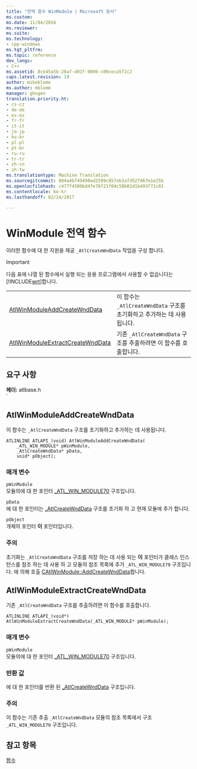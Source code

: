 ```yaml
---
title: "전역 함수 WinModule | Microsoft 문서"
ms.custom: 
ms.date: 11/04/2016
ms.reviewer: 
ms.suite: 
ms.technology:
- cpp-windows
ms.tgt_pltfrm: 
ms.topic: reference
dev_langs:
- C++
ms.assetid: 8ce45a5b-26a7-491f-9096-c09ceca5f2c2
caps.latest.revision: 19
author: mikeblome
ms.author: mblome
manager: ghogen
translation.priority.ht:
- cs-cz
- de-de
- es-es
- fr-fr
- it-it
- ja-jp
- ko-kr
- pl-pl
- pt-br
- ru-ru
- tr-tr
- zh-cn
- zh-tw
ms.translationtype: Machine Translation
ms.sourcegitcommit: 604a4bf49490ad2599c857eb3afd527d67e1e25b
ms.openlocfilehash: c477f4500bd4fe78f21f04c58b02d1b493f72c01
ms.contentlocale: ko-kr
ms.lasthandoff: 02/24/2017

---
```

# <a name="winmodule-global-functions"></a>WinModule 전역 함수
이러한 함수에 대 한 지원을 제공 `_AtlCreateWndData` 작업을 구성 합니다.  
  
> [!IMPORTANT]
>  다음 표에 나열 된 함수에서 실행 되는 응용 프로그램에서 사용할 수 없습니다는 [!INCLUDE[wrt](../../atl/reference/includes/wrt_md.md)]합니다.  
  
|||  
|-|-|  
|[AtlWinModuleAddCreateWndData](#atlwinmoduleaddcreatewnddata)|이 함수는 `_AtlCreateWndData` 구조를 초기화하고 추가하는 데 사용됩니다.|  
|[AtlWinModuleExtractCreateWndData](#atlwinmoduleextractcreatewnddata)|기존 `_AtlCreateWndData` 구조를 추출하려면 이 함수를 호출합니다.|  

## <a name="requirements"></a>요구 사항  
 **헤더:** atlbase.h  
  `            
##  <a name="atlwinmoduleaddcreatewnddata"></a>AtlWinModuleAddCreateWndData  
 이 함수는 `_AtlCreateWndData` 구조를 초기화하고 추가하는 데 사용됩니다.  
   
```
ATLINLINE ATLAPI_(void) AtlWinModuleAddCreateWndData(
    _ATL_WIN_MODULE* pWinModule,
    _AtlCreateWndData* pData,
    void* pObject);
```  
  
### <a name="parameters"></a>매개 변수  
 `pWinModule`  
 모듈의에 대 한 포인터 [_ATL_WIN_MODULE70](../../atl/reference/atl-win-module70-structure.md) 구조입니다.  
  
 `pData`  
 에 대 한 포인터는 [_AtlCreateWndData](../../atl/reference/atlcreatewnddata-structure.md) 구조를 초기화 하 고 현재 모듈에 추가 합니다.  
  
 `pObject`  
 개체의 포인터 **이** 포인터입니다.  
  
### <a name="remarks"></a>주의  
 초기화는 `_AtlCreateWndData` 구조를 저장 하는 데 사용 되는 **이** 포인터가 클래스 인스턴스를 참조 하는 데 사용 하 고 모듈의 참조 목록에 추가 `_ATL_WIN_MODULE70` 구조입니다. 에 의해 호출 [CAtlWinModule::AddCreateWndData](catlwinmodule-class.md#addcreatewnddata)합니다.  
  
##  <a name="atlwinmoduleextractcreatewnddata"></a>AtlWinModuleExtractCreateWndData  
 기존 `_AtlCreateWndData` 구조를 추출하려면 이 함수를 호출합니다.  
 
```
ATLINLINE ATLAPI_(void*) AtlWinModuleExtractCreateWndData(_ATL_WIN_MODULE* pWinModule);
```  
  
### <a name="parameters"></a>매개 변수  
 `pWinModule`  
 모듈의에 대 한 포인터 [_ATL_WIN_MODULE70](../../atl/reference/atl-win-module70-structure.md) 구조입니다.  
  
### <a name="return-value"></a>반환 값  
 에 대 한 포인터를 반환 된 [_AtlCreateWndData](../../atl/reference/atlcreatewnddata-structure.md) 구조입니다.  
  
### <a name="remarks"></a>주의  
 이 함수는 기존 추출 `_AtlCreateWndData` 모듈의 참조 목록에서 구조 `_ATL_WIN_MODULE70` 구조입니다.  
  
## <a name="see-also"></a>참고 항목  
 [함수](../../atl/reference/atl-functions.md)

